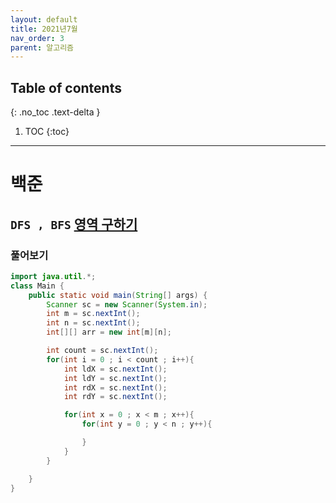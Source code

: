 ```yaml
---
layout: default
title: 2021년7월
nav_order: 3
parent: 알고리즘
---
```

## Table of contents
{: .no_toc .text-delta }

1. TOC
{:toc}

---

# **백준**

## **`DFS , BFS` [영역 구하기](https://www.acmicpc.net/problem/2583)**

### 풀어보기

```java
import java.util.*;
class Main {
    public static void main(String[] args) {
        Scanner sc = new Scanner(System.in);
        int m = sc.nextInt();
        int n = sc.nextInt();
        int[][] arr = new int[m][n];

        int count = sc.nextInt();
        for(int i = 0 ; i < count ; i++){
            int ldX = sc.nextInt();
            int ldY = sc.nextInt();
            int rdX = sc.nextInt();
            int rdY = sc.nextInt();

            for(int x = 0 ; x < m ; x++){
                for(int y = 0 ; y < n ; y++){

                }
            }
        }

    }
}
```
